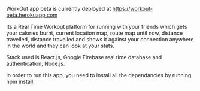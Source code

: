 
WorkOut app beta is currently deployed at https://workout-beta.herokuapp.com

Its a Real Time Workout platform for running with your friends which gets your calories burnt, current location map, route map until now, distance travelled, distance travelled and shows it against your connection anywhere in the world and they can look at your stats.

Stack used is React.js, Google Firebase real time database and authentication, Node.js.


In order to run this app, you need to install all the dependancies by running npm install. 
